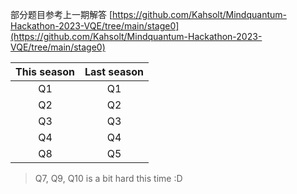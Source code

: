 部分题目参考上一期解答 [https://github.com/Kahsolt/Mindquantum-Hackathon-2023-VQE/tree/main/stage0](https://github.com/Kahsolt/Mindquantum-Hackathon-2023-VQE/tree/main/stage0)

| This season | Last season |
| :-: | :-: |
| Q1 | Q1 |
| Q2 | Q2 |
| Q3 | Q3 |
| Q4 | Q4 |
| Q8 | Q5 |

> Q7, Q9, Q10 is a bit hard this time :D

